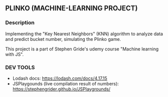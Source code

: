 ## PLINKO (MACHINE-LEARNING PROJECT)

### Description
Implementing the "Key Nearest Neighbors" (KNN) algorithm to analyze data and predict bucket number, simulating the Plinko game.

This project is a part of Stephen Gride's udemy course "Machine learning with JS".

### DEV TOOLS
- Lodash docs:
    https://lodash.com/docs/4.17.15
- JSPlaygounds (live compilation result of numbers):
    https://stephengrider.github.io/JSPlaygrounds/
